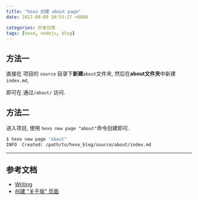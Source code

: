 ```yaml
---
title: "hexo 创建 about page"
date: 2017-09-09 10:53:27 +0800

categories: 开发日常
tags: [hexo, nodejs, blog]
---
```


## 方法一

直接在 项目的 `source` 目录下**新建**`about`文件夹, 然后在**about文件夹**中新建`index.md`,

即可在 通过`/about/` 访问.


## 方法二

进入项目, 使用 `hexo new page "about"`命令创建即可.

```bash
$ hexo new page "about"
INFO  Created: /path/to/hexo_blog/source/about/index.md
```

---
## 参考文档
- [Writing](https://hexo.io/docs/writing.html)
- [创建 "关于我" 页面](https://github.com/iissnan/hexo-theme-next/wiki/%E5%88%9B%E5%BB%BA-%22%E5%85%B3%E4%BA%8E%E6%88%91%22-%E9%A1%B5%E9%9D%A2)
